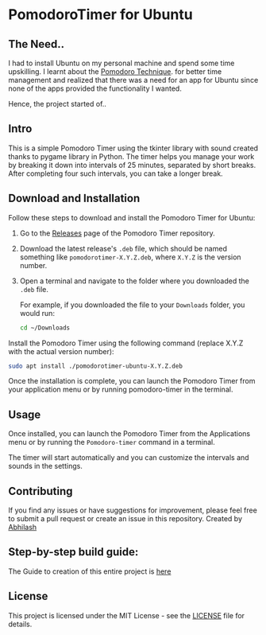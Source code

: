 # PomodoroTimer for Ubuntu 

## The Need..
I had to install Ubuntu on my personal machine and spend some time upskilling. I learnt about the [Pomodoro Technique](https://francescocirillo.com/products/the-pomodoro-technique#method). for better time management and realized that there was a need for an app for Ubuntu since none of the apps provided the functionality I wanted.

Hence, the project started of..

## Intro
This is a simple Pomodoro Timer using the tkinter library with sound created thanks to pygame library in Python. The timer helps you manage your work by breaking it down into intervals of 25 minutes, separated by short breaks. After completing four such intervals, you can take a longer break.

## Download and Installation

Follow these steps to download and install the Pomodoro Timer for Ubuntu:

1. Go to the [Releases](https://github.com/abpanic/PomodoroTimer/releases) page of the Pomodoro Timer repository.

2. Download the latest release's `.deb` file, which should be named something like `pomodorotimer-X.Y.Z.deb`, where `X.Y.Z` is the version number.

3. Open a terminal and navigate to the folder where you downloaded the `.deb` file.

   For example, if you downloaded the file to your `Downloads` folder, you would run:

   ```bash
   cd ~/Downloads
   ```
Install the Pomodoro Timer using the following command (replace X.Y.Z with the actual version number):

```bash
sudo apt install ./pomodorotimer-ubuntu-X.Y.Z.deb
```
Once the installation is complete, you can launch the Pomodoro Timer from your application menu or by running pomodoro-timer in the terminal.

## Usage

Once installed, you can launch the Pomodoro Timer from the Applications menu or by running the `Pomodoro-timer` command in a terminal. 

The timer will start automatically and you can customize the intervals and sounds in the settings. 

## Contributing

If you find any issues or have suggestions for improvement, please feel free to submit a pull request or create an issue in this repository. Created by [Abhilash](https://dbugr.vercel.app/)


## Step-by-step build guide:

The Guide to creation of this entire project is [here](https://abpanic.github.io/PomodoroTimer/Building)

## License

This project is licensed under the MIT License - see the [LICENSE](LICENSE) file for details.

